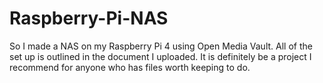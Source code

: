 # Raspberry-Pi-NAS

So I made a NAS on my Raspberry Pi 4 using Open Media Vault. All of the set up is outlined in the document I uploaded. It is definitely be a project I recommend for anyone who has files worth keeping to do.
